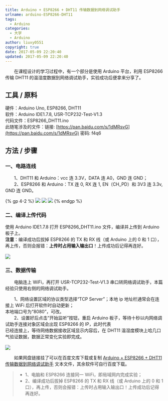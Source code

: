 ```yaml
---
title: Arduino + ESP8266 + DHT11 传输数据到网络调试助手
urlname: arduino-ESP8266-DHT11
tags:
  - Arduino
categories:
  - 大学
  - Arduino
author: liuxy0551
copyright: true
date: 2017-05-09 22:20:40
updated: 2017-05-09 22:20:40
---
```



　　在课程设计的学习过程中，有一个部分是使用 Arduino 平台，利用 ESP8266 传输 DHT11 的温湿度数据到网络调试助手，实验成功后便拿来分享了。
<!--more-->

## 工具 / 原料  

硬件：Arduino Uno, ESP8266, DHT11  
软件：Arduino IDE1.7.8, USR-TCP232-Test-V1.3  
代码文件：ESP8266_DHT11.ino  
此随笔涉及的文件：链接: [https://pan.baidu.com/s/1dMRsvG](https://pan.baidu.com/s/1dMRsvG) 密码: f4q6


## 方法 / 步骤

### 一、电路连线

　　1、DHT11 和 Arduino：vcc 连 3.3V，DATA 连 A0，GND 连 GND；  
　　2、ESP8266 和 Arduino：TX 连 0, RX 连 1, EN（CH_PD）和 3V3 连 3.3v, GND 连 GND。  

{% gp 4-2 %}
![](https://images-hosting.liuxianyu.cn/posts/arduino-ESP8266-DHT11/1.jpg)
![](https://images-hosting.liuxianyu.cn/posts/arduino-ESP8266-DHT11/4.jpg)
![](https://images-hosting.liuxianyu.cn/posts/arduino-ESP8266-DHT11/5.jpg)
{% endgp %}

### 二、编译上传代码

使用 Arduino IDE1.7.8 打开 ESP8266_DHT11.ino 文件，编译并上传到 Arduino 板子上。  
**注意**：编译成功后拔掉 ESP8266 的 TX 和 RX 线（或 Arduino 上的 0 和 1 口），再上传，否则会报错：**上传时占用输入输出口**！上传成功后记得再连好。  
<br>![](https://images-hosting.liuxianyu.cn/posts/arduino-ESP8266-DHT11/2.jpg)<br>

### 三、数据传输

　　电脑连上 WiFi，再打开 USR-TCP232-Test-V1.3 串口转网络调试助手，本篇经验只使用右侧的网络调试助手。  

　　1、网络设置区域的协议类型选择“TCP Server”；本地 ip 地址栏通常会在连接上 WiFi 后打开软件时自动更新；  
本地端口号为“8080”，可改。  
　　2、设置好后点击“开始监听”按钮，重启 Arduino 板子，等待十秒以内网络调试助手连接对象区域会出现 ESP8266 的 IP，此时代表  
已经连接上，等待网络数据接收区域显示内容后，在 DHT11 温湿度模块上哈几口气验证数据，数据正常变化实验即完成。  
<br>![](https://images-hosting.liuxianyu.cn/posts/arduino-ESP8266-DHT11/3.jpg)<br>

　　如果网盘链接挂了可以在百度文库下载或复制 [Arduino + ESP8266 + DHT11 传输数据到网络调试助手](https://wenku.baidu.com/view/ab3db226591b6bd97f192279168884868662b856) 文本文件，其余软件可自行百度下载。

>* 1、电脑和 ESP8266 连接同一 WiFi，即局域网内完成实验；
>* 2、编译成功后拔掉 ESP8266 的 TX 和 RX 线（或 Arduino 上的 0 和 1 口），再上传，否则会报错：上传时占用输入输出口！上传成功后记得再连好。

